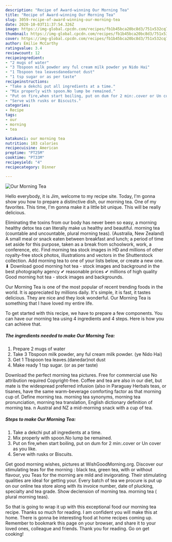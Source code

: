 ```yaml
---
description: "Recipe of Award-winning Our Morning Tea"
title: "Recipe of Award-winning Our Morning Tea"
slug: 3059-recipe-of-award-winning-our-morning-tea
date: 2020-10-03T11:37:54.326Z
image: https://img-global.cpcdn.com/recipes/fb1b45bca20bc8d3/751x532cq70/our-morning-tea-recipe-main-photo.jpg
thumbnail: https://img-global.cpcdn.com/recipes/fb1b45bca20bc8d3/751x532cq70/our-morning-tea-recipe-main-photo.jpg
cover: https://img-global.cpcdn.com/recipes/fb1b45bca20bc8d3/751x532cq70/our-morning-tea-recipe-main-photo.jpg
author: Emilie McCarthy
ratingvalue: 3.4
reviewcount: 12
recipeingredient:
- "2 mugs of water"
- "3 Tbspoon milk powder any ful cream milk powder ye Nido Hai"
- "1 Tbspoon tea leavesdanedarnot dust"
- "1 tsp sugar or as per taste"
recipeinstructions:
- "Take a dekchi put all ingredients at a time."
- "Mix properly with spoon.No lump be remained."
- "Put on fire,when start boiling, put on dum for 2 min:.cover or Un cover as you like."
- "Serve with rusks or Biscuits."
categories:
- Recipe
tags:
- our
- morning
- tea

katakunci: our morning tea 
nutrition: 103 calories
recipecuisine: American
preptime: "PT25M"
cooktime: "PT33M"
recipeyield: "4"
recipecategory: Dinner

---
```



![Our Morning Tea](https://img-global.cpcdn.com/recipes/fb1b45bca20bc8d3/751x532cq70/our-morning-tea-recipe-main-photo.jpg)

Hello everybody, it is Jim, welcome to my recipe site. Today, I'm gonna show you how to prepare a distinctive dish, our morning tea. One of my favorites. This time, I'm gonna make it a little bit unique. This will be really delicious.

Eliminating the toxins from our body has never been so easy, a morning healthy detox tea can literally make us healthy and beautiful. morning tea (countable and uncountable, plural morning teas). (Australia, New Zealand) A small meal or snack eaten between breakfast and lunch; a period of time set aside for this purpose, taken as a break from schoolwork, work, a conference, etc. Find morning tea stock images in HD and millions of other royalty-free stock photos, illustrations and vectors in the Shutterstock collection. Add morning tea to one of your lists below, or create a new one. ⬇ Download good morning hot tea - stock images and background in the best photography agency ✔ reasonable prices ✔ millions of high quality Good morning hot tea - stock images and backgrounds.

Our Morning Tea is one of the most popular of recent trending foods in the world. It is appreciated by millions daily. It's simple, it is fast, it tastes delicious. They are nice and they look wonderful. Our Morning Tea is something that I have loved my entire life.


To get started with this recipe, we have to prepare a few components. You can have our morning tea using 4 ingredients and 4 steps. Here is how you can achieve that.

<!--inarticleads1-->

##### The ingredients needed to make Our Morning Tea:

1. Prepare 2 mugs of water
1. Take 3 Tbspoon milk powder, any ful cream milk powder. (ye Nido Hai)
1. Get 1 Tbspoon tea leaves.(danedar)not dust
1. Make ready 1 tsp sugar. (or as per taste)


Download the perfect morning tea pictures. Free for commercial use No attribution required Copyright-free. Coffee and tea are also in our diet, but mate is the widespread preferred infusion (also in Paraguay Herbals teas, or tisanes, have the same warm-beverage comforting factor as that morning cup of. Define morning tea. morning tea synonyms, morning tea pronunciation, morning tea translation, English dictionary definition of morning tea. n Austral and NZ a mid-morning snack with a cup of tea. 

<!--inarticleads2-->

##### Steps to make Our Morning Tea:

1. Take a dekchi put all ingredients at a time.
1. Mix properly with spoon.No lump be remained.
1. Put on fire,when start boiling, put on dum for 2 min:.cover or Un cover as you like.
1. Serve with rusks or Biscuits.


Get good morning wishes, pictures at WishGoodMorning.org. Discover our stimulating teas for the morning : black tea, green tea, with or without flavour, you Teas for the morning are mild and invigorating. Their stimulating qualities are ideal for getting your. Every batch of tea we procure is put up on our online tea store along with its invoice number, date of plucking, specialty and tea grade. Show declension of morning tea. morning tea ( plural morning teas). 

So that is going to wrap it up with this exceptional food our morning tea recipe. Thanks so much for reading. I am confident you will make this at home. There is gonna be interesting food at home recipes coming up. Remember to bookmark this page on your browser, and share it to your loved ones, colleague and friends. Thank you for reading. Go on get cooking!
